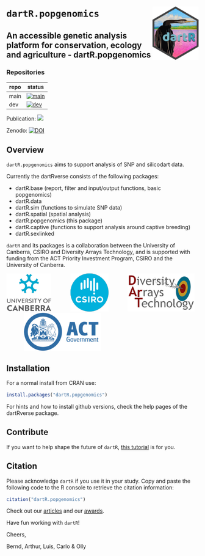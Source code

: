 
<!-- README.md is generated from README.Rmd. Please edit that file -->

# `dartR.popgenomics` <a href="https://green-striped-gecko.github.io/dartR/"><img src="man/figures/dartRlogo.png" align="right" height="140"/></a>

## An accessible genetic analysis platform for conservation, ecology and agriculture - dartR.popgenomics

<!-- badges: start -->

### Repositories

| repo | status                                                                                                                                                                                                                        |
|------|-------------------------------------------------------------------------------------------------------------------------------------------------------------------------------------------------------------------------------|
| main | [![main](https://github.com/green-striped-gecko/dartR.popgenomics/actions/workflows/check-standard.yml/badge.svg?branch=main)](https://github.com/green-striped-gecko/dartR.popgenomics/actions/workflows/check-standard.yml) |
| dev  | [![dev](https://github.com/green-striped-gecko/dartR.popgenomics/actions/workflows/check-standard.yml/badge.svg?branch=dev)](https://github.com/green-striped-gecko/dartR.popgenomics/actions/workflows/check-standard.yml)   |

Publication:
[![](https://img.shields.io/badge/doi-10.1111/1755--0998.12745-00cccc.svg)](https://doi.org/10.1111/1755-0998.12745)

Zenodo:
[![DOI](https://zenodo.org/badge/86640709.svg)](https://zenodo.org/badge/latestdoi/86640709)

<!-- badges: end -->

## Overview

`dartR.popgenomics` aims to support analysis of SNP and silicodart data.

Currently the dartRverse consists of the following packages:

- dartR.base (report, filter and input/output functions, basic
  popgenomics)
- dartR.data
- dartR.sim (functions to simulate SNP data)
- dartR.spatial (spatial analysis)
- dartR.popgenomics (this package)
- dartR.captive (functions to support analysis around captive breeding)
- dartR.sexlinked

`dartR` and its packages is a collaboration between the University of
Canberra, CSIRO and Diversity Arrays Technology, and is supported with
funding from the ACT Priority Investment Program, CSIRO and the
University of Canberra.

<p align="center">

<img src="man/figures/UC.png" height="100"/>    
<img src="man/figures/csiro_logo.png" height="100"/>    
<img src="man/figures/DArT-removebg-preview.png" height="100"/>    
<img src="man/figures/ACT.png" height="100"/>

</p>

## Installation

For a normal install from CRAN use:

``` r
install.packages("dartR.popgenomics")
```

For hints and how to install github versions, check the help pages of
the dartRverse package.

## Contribute

If you want to help shape the future of `dartR`, [this
tutorial](http://georges.biomatix.org/storage/app/media/uploaded-files/Tutorial_0_dartR_for_the_Developer_2.0_19-Feb-22.pdf)
is for you.

## Citation

Please acknowledge `dartR` if you use it in your study. Copy and paste
the following code to the R console to retrieve the citation
information:

``` r
citation("dartR.popgenomics")
```

Check out our
[articles](https://github.com/green-striped-gecko/dartR/wiki/dartR-team-publications)
and our
[awards](https://github.com/green-striped-gecko/dartR/wiki/dartR-awards).

Have fun working with `dartR`!

Cheers,

Bernd, Arthur, Luis, Carlo & Olly
